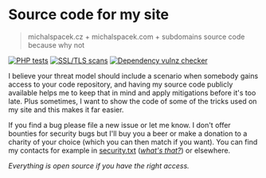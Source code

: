# Source code for my site
> michalspacek.cz + michalspacek.com + subdomains source code because why not

[![PHP tests](https://github.com/spaze/michalspacek.cz/actions/workflows/php.yml/badge.svg)](https://github.com/spaze/michalspacek.cz/actions/workflows/php.yml)
[![SSL/TLS scans](https://github.com/spaze/michalspacek.cz/actions/workflows/tls.yml/badge.svg)](https://github.com/spaze/michalspacek.cz/actions/workflows/tls.yml)
[![Dependency vulnz checker](https://github.com/spaze/michalspacek.cz/actions/workflows/composer-vulns.yml/badge.svg)](https://github.com/spaze/michalspacek.cz/actions/workflows/composer-vulns.yml)

I believe your threat model should include a scenario when somebody gains access to your code repository, and having my source code publicly available helps me to keep that in mind and apply mitigations before it's too late.
Plus sometimes, I want to show the code of some of the tricks used on my site and this makes it far easier.

If you find a bug please file a new issue or let me know. I don't offer bounties for security bugs but I'll buy you a beer or make a donation to a charity of your choice (which you can then match if you want).
You can find my contacts for example in [security.txt](https://www.michalspacek.cz/.well-known/security.txt) ([*what's that?*](https://www.michalspacek.com/what-is-security.txt-and-why-you-should-have-one)) or elsewhere.

*Everything is open source if you have the right access.*
